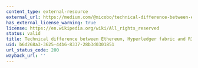 ```yaml
---
content_type: external-resource
external_url: https://medium.com/@micobo/technical-difference-between-ethereum-hyperledger-fabric-and-r3-corda-5a58d0a6e347
has_external_license_warning: true
license: https://en.wikipedia.org/wiki/All_rights_reserved
status: valid
title: Technical difference between Ethereum, Hyperledger fabric and R3 Corda
uid: b6d268a3-3625-44b6-8337-28b3d0301851
url_status_code: 200
wayback_url: ''
---
```

